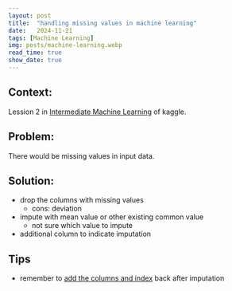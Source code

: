 ```yaml
---
layout: post
title:  "handling missing values in machine learning"
date:   2024-11-21
tags: [Machine Learning]
img: posts/machine-learning.webp
read_time: true
show_date: true
---
```


## Context:
Lession 2 in [Intermediate Machine Learning](https://www.kaggle.com/learn/intermediate-machine-learning/course) of kaggle.

## Problem:
There would be missing values in input data.

## Solution:
* drop the columns with missing values
    * cons: deviation
* impute with mean value or other existing common value
    * not sure which value to impute
* additional column to indicate imputation

## Tips
* remember to [add the columns and index](https://www.kaggle.com/code/anaslargab/ghosh-rakhi-s-fixed-notebook/comments#1771584) back after imputation
